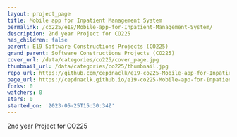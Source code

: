 ```yaml
---
layout: project_page
title: Mobile app for Inpatient Management System
permalink: /co225/e19/Mobile-app-for-Inpatient-Management-System/
description: 2nd year Project for CO225
has_children: false
parent: E19 Software Constructions Projects (CO225)
grand_parent: Software Constructions Projects (CO225)
cover_url: /data/categories/co225/cover_page.jpg
thumbnail_url: /data/categories/co225/thumbnail.jpg
repo_url: https://github.com/cepdnaclk/e19-co225-Mobile-app-for-Inpatient-Management-System
page_url: https://cepdnaclk.github.io/e19-co225-Mobile-app-for-Inpatient-Management-System
forks: 0
watchers: 0
stars: 0
started_on: '2023-05-25T15:30:34Z'
---
```


2nd year Project for CO225